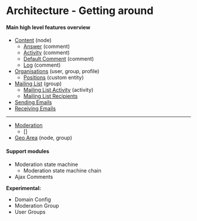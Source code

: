 # Architecture - Getting around

#### Main high level features overview

- [Content](architecture/content.md) (node)
  - [Answer](architecture/answer_comment.md) (comment)
  - [Activity](architecture/activity_comment.md) (comment)
  - [Default Comment](architecture/default_comment.md) (comment)
  - [Log](architecture/log_comment.md) (comment)
- [Organisations](architecture/organisations.md) (user, group, profile)
   - [Positions](architecture/positions.md) (custom entity)
- [Mailing List](architecture/mailing_list.md) (group)
  - [Mailing List Activity](architecture/mailing_list_activity.md) (activity)
  - [Mailing List Recipients](architecture/mailing_list_recipients.md)
- [Sending Emails](architecture/sending_emails.md)
- [Receiving Emails](architecture/recieving_emails.md)
--------------------------------------------------------
- [Moderation](architecture/moderation.md)
  - []
- [Geo Area](architecture/geoarea.md) (node, group)

#### Support modules

- Moderation state machine
  - Moderation state machine chain
- Ajax Comments


**Experimental:**
- Domain Config
- Moderation Group
- User Groups
